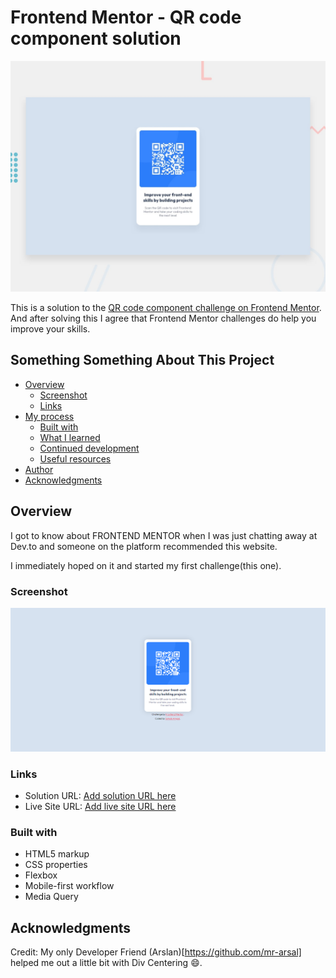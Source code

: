 # Frontend Mentor - QR code component solution

![Design preview for the QR code component coding challenge](./design/desktop-preview.jpg)

This is a solution to the [QR code component challenge on Frontend Mentor](https://www.frontendmentor.io/challenges/qr-code-component-iux_sIO_H). And after solving this I agree that Frontend Mentor challenges do help you improve your skills. 

## Something Something About This Project

- [Overview](#overview)
  - [Screenshot](#screenshot)
  - [Links](#links)
- [My process](#my-process)
  - [Built with](#built-with)
  - [What I learned](#what-i-learned)
  - [Continued development](#continued-development)
  - [Useful resources](#useful-resources)
- [Author](#author)
- [Acknowledgments](#acknowledgments)

## Overview

I got to know about FRONTEND MENTOR when I was just chatting away at Dev.to and someone on the platform recommended this website.

I immediately hoped on it and started my first challenge(this one).

### Screenshot

![Screenshot of what my solution looks like in the end.](./images/Screenshot.PNG)

### Links

- Solution URL: [Add solution URL here](https://your-solution-url.com)
- Live Site URL: [Add live site URL here](https://your-live-site-url.com)

### Built with

- HTML5 markup
- CSS properties
- Flexbox
- Mobile-first workflow
- Media Query

## Acknowledgments

Credit: My only Developer Friend (Arslan)[https://github.com/mr-arsal] helped me out a little bit with Div Centering 😄.